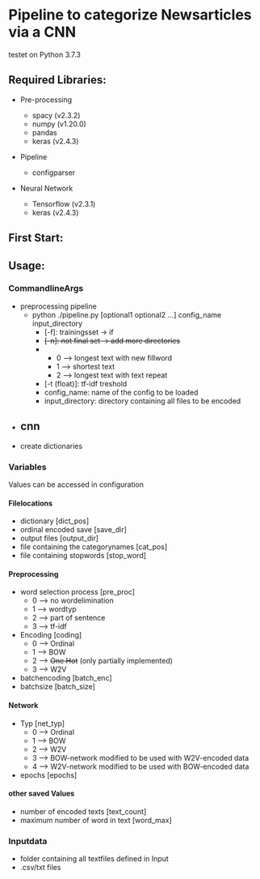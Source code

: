# Pipeline to categorize Newsarticles via a CNN
testet on Python 3.7.3

## Required Libraries:
- Pre-processing
	- spacy (v2.3.2)
	- numpy (v1.20.0)
	- pandas
	- keras (v2.4.3)

- Pipeline
	- configparser

- Neural Network
	- Tensorflow (v2.3.1)
	- keras (v2.4.3)


## First Start:
	
## Usage:
### CommandlineArgs
- preprocessing pipeline
	- python ./pipeline.py [optional1 optional2 ...] config_name input_directory
		- [-f]: 	trainingsset  -> if 
		- ~~[-n]: 	not final set -> add more directories~~
		- [-fill (int)]:	fillfunction
			- 0 --> longest text with new fillword
			- 1 --> shortest text
			- 2 --> longest text with text repeat
		- [-t (float)]:		tf-idf treshold
		- config_name: 		name of the config to be loaded
		- input_directory:	directory containing all files to be encoded
- cnn 
	- 
- create dictionaries

### Variables
Values can be accessed in configuration

#### Filelocations
- dictionary [dict_pos]
- ordinal encoded save [save_dir]
- output files [output_dir]
- file containing the categorynames [cat_pos]
- file containing stopwords [stop_word]

#### Preprocessing 
- word selection process [pre_proc]
	- 0 -->  no wordelimination
	- 1 --> wordtyp
	- 2 --> part of sentence
	- 3 --> tf-idf
- Encoding [coding]
	- 0 --> Ordinal
	- 1 --> BOW
	- 2 --> ~~One Hot~~ (only partially implemented)
	- 3 --> W2V
- batchencoding [batch_enc]
- batchsize [batch_size]

#### Network
- Typ [net_typ]
	- 0 --> Ordinal
	- 1 --> BOW
	- 2 --> W2V
	- 3 --> BOW-network modified to be used with W2V-encoded data
	- 4 --> W2V-network modified to be used with BOW-encoded data
- epochs [epochs]

#### other saved Values
- number of encoded texts [text_count]
- maximum number of word in text [word_max]

### Inputdata
- folder containing all textfiles defined in Input
- .csv/txt files 
